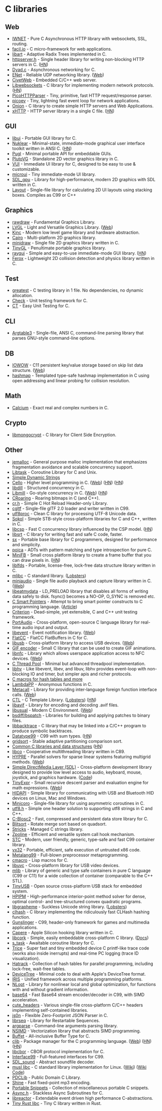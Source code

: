 # C libraries

## Web

- [IWNET](https://github.com/Softmotions/iwnet) - Pure C Asynchronous HTTP library with websockets, SSL, routing.
- [facil.io](https://github.com/boazsegev/facil.io) - C micro-framework for web applications.
- [libart](https://github.com/armon/libart) - Adaptive Radix Trees implemented in C.
- [httpserver.h](https://github.com/jeremycw/httpserver.h) - Single header library for writing non-blocking HTTP servers in C. ([HN](https://news.ycombinator.com/item?id=21777401))
- [Dyad.c](https://github.com/rxi/dyad) - Asynchronous networking for C.
- [ENet](https://github.com/lsalzman/enet) - Reliable UDP networking library. ([Web](http://enet.bespin.org/))
- [CivetWeb](https://github.com/civetweb/civetweb) - Embedded C/C++ web server.
- [Libwebsockets](https://libwebsockets.org/) - C library for implementing modern network protocols. ([HN](https://news.ycombinator.com/item?id=28439447))
- [PicoHTTPParser](https://github.com/h2o/picohttpparser) - Tiny, primitive, fast HTTP request/response parser.
- [picoev](https://github.com/kazuho/picoev) - Tiny, lightning fast event loop for network applications.
- [Onion](https://github.com/davidmoreno/onion) - C library to create simple HTTP servers and Web Applications.
- [xHTTP](https://github.com/cozis/xHTTP) - HTTP server library in a single C file. ([HN](https://news.ycombinator.com/item?id=31047082))

## GUI

- [libui](https://github.com/andlabs/libui/) - Portable GUI library for C.
- [Nuklear](https://github.com/Immediate-Mode-UI/Nuklear) - Minimal-state, immediate-mode graphical user interface toolkit written in ANSI C. ([HN](https://news.ycombinator.com/item?id=26212787))
- [Pugl](https://github.com/lv2/pugl) - Minimal portable API for embeddable GUIs.
- [PlutoVG](https://github.com/sammycage/plutovg) - Standalone 2D vector graphics library in C.
- [VUI](https://github.com/heroseh/vui) - Immediate UI library for C, designed to be easy to use & customizable.
- [microui](https://github.com/rxi/microui) - Tiny immediate-mode UI library.
- [SDL_gpu](https://github.com/grimfang4/sdl-gpu) - Library for high-performance, modern 2D graphics with SDL written in C.
- [Layout](https://github.com/randrew/layout) - Single-file library for calculating 2D UI layouts using stacking boxes. Compiles as C99 or C++

## Graphics

- [rawdraw](https://github.com/cntools/rawdraw) - Fundamental Graphics Library.
- [LVGL](https://github.com/lvgl/lvgl) - Light and Versatile Graphics Library. ([Web](https://lvgl.io/))
- [Kinc](https://github.com/Kode/Kinc) - Modern low level game library and hardware abstraction.
- [Cairo](https://github.com/freedesktop/cairo) - Multi-platform 2D graphics library.
- [minidraw](https://github.com/mackron/minidraw) - Single file 2D graphics library written in C.
- [TinyGL](https://github.com/C-Chads/tinygl) - Penultimate portable graphics library.
- [raygui](https://github.com/raysan5/raygui) - Simple and easy-to-use immediate-mode GUI library. ([HN](https://news.ycombinator.com/item?id=30813000))
- [Ferox](https://github.com/c-krit/ferox) - Lightweight 2D collision detection and physics library written in C.

## Test

- [greatest](https://github.com/silentbicycle/greatest) - C testing library in 1 file. No dependencies, no dynamic allocation.
- [Check](https://github.com/libcheck/check) - Unit testing framework for C.
- [CT](https://github.com/kr/ct) - Easy Unit Testing for C.

## CLI

- [Argtable3](https://github.com/argtable/argtable3) - Single-file, ANSI C, command-line parsing library that parses GNU-style command-line options.

## DB

- [IOWOW](https://github.com/Softmotions/iowow) - C11 persistent key/value storage based on skip list data structure. ([Web](https://iowow.io/))
- [hashmap](https://github.com/DavidLeeds/hashmap) - Templated type-safe hashmap implementation in C using open addressing and linear probing for collision resolution.

## Math

- [Calcium](https://github.com/fredrik-johansson/calcium) - Exact real and complex numbers in C.

## Crypto

- [libmongocrypt](https://github.com/mongodb/libmongocrypt) - C library for Client Side Encryption.

## Other

- [jemalloc](https://github.com/jemalloc/jemalloc) - General purpose malloc implementation that emphasizes fragmentation avoidance and scalable concurrency support.
- [Libtask](https://swtch.com/libtask/) - Coroutine Library for C and Unix.
- [Simple Dynamic Strings](https://github.com/antirez/sds)
- [Cello](https://github.com/orangeduck/Cello) - Higher level programming in C. ([Web](http://libcello.org/)) ([HN](https://news.ycombinator.com/item?id=22102533)) ([HN](https://news.ycombinator.com/item?id=30564292))
- [libdill](https://github.com/sustrik/libdill) - Structured concurrency in C.
- [Libmill](https://github.com/sustrik/libmill) - Go-style concurrency in C. ([Web](http://libmill.org/index.html)) ([HN](https://news.ycombinator.com/item?id=30699829))
- [CRoaring](https://github.com/RoaringBitmap/CRoaring) - Roaring bitmaps in C (and C++).
- [cr.h](https://github.com/fungos/cr) - Simple C Hot Reload Header-only Library.
- [cgltf](https://github.com/jkuhlmann/cgltf) - Single-file glTF 2.0 loader and writer written in C99.
- [utf8proc](https://github.com/JuliaStrings/utf8proc) - Clean C library for processing UTF-8 Unicode data.
- [Sokol](https://github.com/floooh/sokol) - Simple STB-style cross-platform libraries for C and C++, written in C.
- [libcsp](https://github.com/shiyanhui/libcsp) - Fast C concurrency library influenced by the CSP model. ([HN](https://news.ycombinator.com/item?id=22797286))
- [libsrt](https://github.com/faragon/libsrt) - C library for writing fast and safe C code, faster.
- [sx](https://github.com/septag/sx) - Portable base library for C programmers, designed for performance and simplicity.
- [poica](https://github.com/Hirrolot/poica) - ADTs with pattern matching and type introspection for pure C.
- [MiniFB](https://github.com/emoon/minifb) - Small cross platform library to create a frame buffer that you can draw pixels in. ([HN](https://news.ycombinator.com/item?id=24172362))
- [liblfds](https://liblfds.org/) - Portable, license-free, lock-free data structure library written in C.
- [mlibc](https://github.com/managarm/mlibc) - C standard library. ([Lobsters](https://lobste.rs/s/jzckka/mlibc_portable_c_standard_library))
- [miniaudio](https://github.com/mackron/miniaudio) - Single file audio playback and capture library written in C. ([Web](https://miniaud.io/))
- [libeatmydata](https://github.com/stewartsmith/libeatmydata) - LD_PRELOAD library that disables all forms of writing data safely to disk. fsync() becomes a NO-OP, O_SYNC is removed etc.
- [C Smart Pointers](https://github.com/Snaipe/libcsptr) - Attempt to bring smart pointer constructs to C programming language. ([Article](https://snai.pe/posts/c-smart-pointers))
- [Criterion](https://github.com/Snaipe/Criterion) - Dead-simple, yet extensible, C and C++ unit testing framework.
- [PortAudio](https://github.com/PortAudio/portaudio) - Cross-platform, open-source C language library for real-time audio input and output.
- [libevent](https://github.com/libevent/libevent) - Event notification library. ([Web](https://libevent.org/))
- [FlatCC](https://github.com/dvidelabs/flatcc) - FlatCC FlatBuffers in C for C.
- [libusb](https://github.com/libusb/libusb) - Cross-platform library to access USB devices. ([Web](https://libusb.info/))
- [GIF encoder](https://github.com/lecram/gifenc) - Small C library that can be used to create GIF animations.
- [libnfc](https://github.com/nfc-tools/libnfc) - Library which allows userspace application access to NFC devices. ([Web](http://nfc-tools.org/index.php/Main_Page))
- [C Thread Pool](https://github.com/Pithikos/C-Thread-Pool) - Minimal but advanced threadpool implementation.
- [libhv](https://github.com/ithewei/libhv) - Like libevent, libev, and libuv, libhv provides event-loop with non-blocking IO and timer, but simpler apis and richer protocols.
- [C macros for hash tables and more](https://github.com/troydhanson/uthash)
- [LambdaPP](https://github.com/graphitemaster/lambdapp) - Anonymous functions in C.
- [Metacall](https://github.com/metacall/core) - Library for providing inter-language foreign function interface calls. ([Web](https://metacall.io/))
- [CTL](https://github.com/glouw/ctl) - C Template Library. ([Lobsters](https://lobste.rs/s/9gc2ku/c_template_library)) ([HN](https://news.ycombinator.com/item?id=25576466))
- [libavif](https://github.com/AOMediaCodec/libavif) - Library for encoding and decoding .avif files.
- [libusual](https://github.com/libusual/libusual) - Modern C Environment. ([Web](https://libusual.github.io/))
- [bsdiff/bspatch](https://github.com/mendsley/bsdiff) - Libraries for building and applying patches to binary files.
- [libbacktrace](https://github.com/ianlancetaylor/libbacktrace) - C library that may be linked into a C/C++ program to produce symbolic backtraces.
- [Datatype99](https://github.com/Hirrolot/datatype99) - C99 with sum types. ([HN](https://news.ycombinator.com/item?id=26024482))
- [gridsort](https://github.com/scandum/gridsort) - Stable adaptive partitioning comparison sort.
- [Common C libraries and data structures](https://github.com/tezc/sc) ([HN](https://news.ycombinator.com/item?id=26109324))
- [libco](https://github.com/higan-emu/libco) - Cooperative multithreading library written in C89.
- [HYPRE](https://github.com/hypre-space/hypre) - Parallel solvers for sparse linear systems featuring multigrid methods. ([Web](https://computing.llnl.gov/casc/hypre/))
- [Simple DirectMedia Layer (SDL)](https://libsdl.org/) - Cross-platform development library designed to provide low level access to audio, keyboard, mouse, joystick, and graphics hardware. ([Code](https://github.com/libsdl-org/SDL))
- [TinyExpr](https://github.com/codeplea/tinyexpr) - Small recursive descent parser and evaluation engine for math expressions. ([Web](https://codeplea.com/tinyexpr))
- [HIDAPI](https://github.com/libusb/hidapi) - Simple library for communicating with USB and Bluetooth HID devices on Linux, Mac and Windows.
- [Minicoro](https://github.com/edubart/minicoro) - Single-file library for using asymmetric coroutines in C.
- [utf8.h](https://github.com/sheredom/utf8.h) - Simple one header solution to supporting utf8 strings in C and C++.
- [C-Blosc2](https://github.com/Blosc/c-blosc2) - Fast, compressed and persistent data store library for C.
- [Blitsort](https://github.com/scandum/blitsort) - Rotate merge sort based on quadsort.
- [Stricks](https://github.com/alcover/stricks) - Managed C strings library.
- [Zpoline](https://github.com/yasukata/zpoline) - Efficient and versatile system call hook mechanism.
- [STC](https://github.com/tylov/STC) - Modern, user friendly, generic, type-safe and fast C99 container library.
- [vx32](https://github.com/9fans/vx32) - Portable, efficient, safe execution of untrusted x86 code.
- [Metalang99](https://github.com/Hirrolot/metalang99) - Full-blown preprocessor metaprogramming.
- [cmacro](https://github.com/eudoxia0/cmacro) - Lisp macros for C.
- [libuvc](https://github.com/libuvc/libuvc) - Cross-platform library for USB video devices.
- [mlib](https://github.com/P-p-H-d/mlib) - Library of generic and type safe containers in pure C language (C99 or C11) for a wide collection of container (comparable to the C++ STL).
- [TinyUSB](https://github.com/hathach/tinyusb) - Open source cross-platform USB stack for embedded system.
- [HPIPM](https://github.com/giaf/hpipm) - High-performance interior-point method solver for dense, optimal control- and tree-structured convex quadratic programs.
- [libgrapheme](https://libs.suckless.org/libgrapheme/) - Suckless Unicode string library. ([Lobsters](https://lobste.rs/s/7wx1z4/libgrapheme_suckless_unicode_string))
- [clhash](https://github.com/lemire/clhash) - C library implementing the ridiculously fast CLHash hashing function.
- [Gunslinger](https://github.com/MrFrenik/gunslinger) - C99, header-only framework for games and multimedia applications.
- [Capere](https://github.com/PsychoBird/Capere) - Apple Silicon hooking library written in C.
- [libcork](https://github.com/dcreager/libcork) - Simple, easily embeddable cross-platform C library. ([Docs](https://libcork.io/))
- [s_task](https://github.com/xhawk18/s_task) - Awaitable coroutine library for C.
- [Trice](https://github.com/rokath/trice) - Super fast and tiny embedded device C printf-like trace code (works also inside inerrupts) and real-time PC logging (trace ID visualization).
- [Hatrack](https://github.com/viega/hatrack) - Collection of hash tables for parallel programming, including lock-free, wait-free tables.
- [DeviceTree](https://github.com/hack-different/libapplefw) - Minimal code to deal with Apple's DeviceTree format.
- [IRIS](https://github.com/ORNL/iris) - Unified framework across multiple programming platforms.
- [NLopt](https://github.com/stevengj/nlopt) - Library for nonlinear local and global optimization, for functions with and without gradient information.
- [base64](https://github.com/aklomp/base64) - Fast Base64 stream encoder/decoder in C99, with SIMD acceleration.
- [cute_headers](https://github.com/RandyGaul/cute_headers) - Various single-file cross-platform C/C++ headers implementing self-contained libraries.
- [js0n](https://github.com/quartzjer/js0n) - Flexible Zero-Footprint JSON Parser in C.
- [librseq](https://github.com/compudj/librseq) - Library for Restartable Sequences.
- [argparse](https://github.com/cofyc/argparse) - Command-line arguments parsing library.
- [NSIMD](https://github.com/agenium-scale/nsimd) - Vectorization library that abstracts SIMD programming.
- [Buffet](https://github.com/alcover/buffet) - All-inclusive Buffer Type for C.
- [clib](https://github.com/clibs/clib) - Package manager for the C programming language. ([Web](https://www.clibs.org/)) ([HN](https://news.ycombinator.com/item?id=30596005)) ([HN](https://news.ycombinator.com/item?id=24182441))
- [libcbor](https://github.com/PJK/libcbor) - CBOR protocol implementation for C.
- [Interface99](https://github.com/Hirrolot/interface99) - Full-featured interfaces for C99.
- [SDL_sound](https://github.com/icculus/SDL_sound) - Abstract soundfile decoder.
- [musl libc](https://musl.libc.org/) - C standard library implementation for Linux. ([Wiki](https://wiki.musl-libc.org/)) ([Wiki Code](https://github.com/somasis/musl-wiki))
- [PDCLib](https://github.com/DevSolar/pdclib) - Public Domain C Library.
- [Shine](https://github.com/toots/shine) - Fast fixed-point mp3 encoding.
- [Portable Snippets](https://github.com/nemequ/portable-snippets) - Collection of miscellaneous portable C snippets.
- [Async.h](https://github.com/naasking/async.h) - Stackless Async Subroutines for C.
- [libreactor](https://github.com/fredrikwidlund/libreactor) - Extendable event driven high performance C-abstractions.
- [Tiny Rust libc](https://github.com/rust-embedded-community/tinyrlibc) - Tiny C library written in Rust.